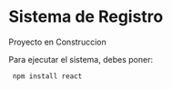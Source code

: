 <h1>Sistema de Registro</h1>

<p>Proyecto en Construccion</p>

Para ejecutar el sistema, debes poner:

``` npm install react```
